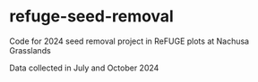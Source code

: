 # refuge-seed-removal
Code for 2024 seed removal project in ReFUGE plots at Nachusa Grasslands

Data collected in July and October 2024

